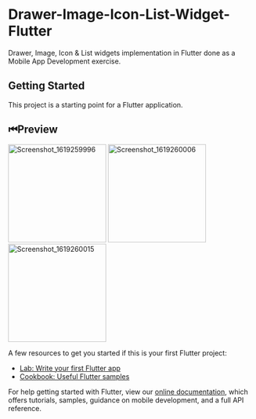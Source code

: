 # Drawer-Image-Icon-List-Widget-Flutter
Drawer, Image, Icon &amp; List widgets implementation in Flutter done as a Mobile App Development exercise.

## Getting Started

This project is a starting point for a Flutter application.

## ⏮Preview
<img src="https://user-images.githubusercontent.com/55204040/115955699-9ce1c180-a511-11eb-88b0-513040288b4b.png" alt="Screenshot_1619259996" width=200px></img>
<img src="https://user-images.githubusercontent.com/55204040/115955711-af5bfb00-a511-11eb-948a-1eaf4294ebe3.png" alt="Screenshot_1619260006" width=200px></img>
<img src="https://user-images.githubusercontent.com/55204040/115955714-b4b94580-a511-11eb-89db-63d0bd46f215.png" alt="Screenshot_1619260015" width=200px></img>

A few resources to get you started if this is your first Flutter project:

- [Lab: Write your first Flutter app](https://flutter.dev/docs/get-started/codelab)
- [Cookbook: Useful Flutter samples](https://flutter.dev/docs/cookbook)

For help getting started with Flutter, view our
[online documentation](https://flutter.dev/docs), which offers tutorials,
samples, guidance on mobile development, and a full API reference.

